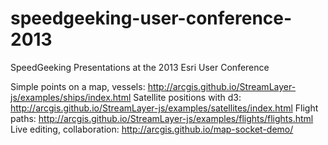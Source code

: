 speedgeeking-user-conference-2013
=================================

SpeedGeeking Presentations at the 2013 Esri User Conference




Simple points on a map, vessels: http://arcgis.github.io/StreamLayer-js/examples/ships/index.html
Satellite positions with d3: http://arcgis.github.io/StreamLayer-js/examples/satellites/index.html
Flight paths: http://arcgis.github.io/StreamLayer-js/examples/flights/flights.html
Live editing, collaboration: http://arcgis.github.io/map-socket-demo/





